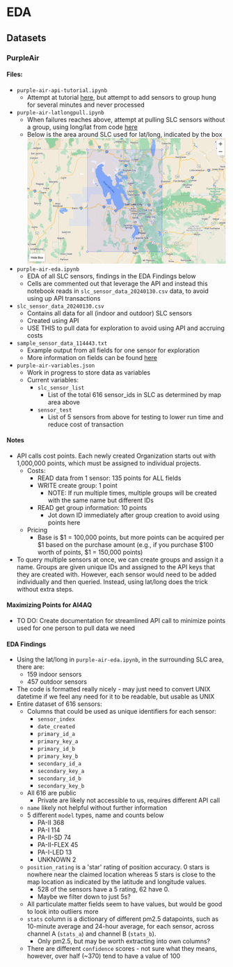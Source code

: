 # EDA

## Datasets
### PurpleAir
#### Files:
- `purple-air-api-tutorial.ipynb`
    - Attempt at tutorial [here](https://community.purpleair.com/t/making-api-calls-with-the-purpleair-api/180), but attempt to add sensors to group hung for several minutes and never processed
- `purple-air-latlongpull.ipynb`
    - When failures reaches above, attempt at pulling SLC sensors without a group, using long/lat from code [here](https://community.purpleair.com/t/aqi-location-bound-list-of-sensors-limited/3343)
    - Below is the area around SLC used for lat/long, indicated by the box
![slc_lat_long_box](slc_lat_long_box.png)
- `purple-air-eda.ipynb`
    - EDA of all SLC sensors, findings in the EDA Findings below
    - Cells are commented out that leverage the API and instead this notebook reads in `slc_sensor_data_20240130.csv` data, to avoid using up API transactions
- `slc_sensor_data_20240130.csv`
    - Contains all data for all (indoor and outdoor) SLC sensors
    - Created using API
    - USE THIS to pull data for exploration to avoid using API and accruing costs
- `sample_sensor_data_114443.txt`
    - Example output from all fields for one sensor for exploration
    - More information on fields can be found [here](https://api.purpleair.com/#api-sensors-get-sensors-data)
- `purple-air-variables.json`
    - Work in progress to store data as variables
    - Current variables:
        - `slc_sensor_list`
            - List of the total 616 sensor_ids in SLC as determined by map area above
        - `sensor_test`
            - List of 5 sensors from above for testing to lower run time and reduce cost of transaction
#### Notes
- API calls cost points. Each newly created Organization starts out with 1,000,000 points, which must be assigned to individual projects.
    - Costs:
        - READ data from 1 sensor: 135 points for ALL fields
        - WRITE create group: 1 point
            - NOTE: If run multiple times, multiple groups will be created with the same name but different IDs
        - READ get group information: 10 points
            - Jot down ID immediately after group creation to avoid using points here
    - Pricing
        - Base is $1 = 100,000 points, but more points can be acquired per $1 based on the purchase amount (e.g., if you purchase $100 worth of points, $1 = 150,000 points)
- To query multiple sensors at once, we can create groups and assign it a name. Groups are given unique IDs and assigned to the API keys that they are created with. However, each sensor would need to be added individually and then queried. Instead, using lat/long does the trick without extra steps.
#### Maximizing Points for AI4AQ
- TO DO: Create documentation for streamlined API call to minimize points used for one person to pull data we need
#### EDA Findings
- Using the lat/long in `purple-air-eda.ipynb`, in the surrounding SLC area, there are:
    - 159 indoor sensors
    - 457 outdoor sensors
- The code is formatted really nicely - may just need to convert UNIX datetime if we feel any need for it to be readable, but usable as UNIX
- Entire dataset of 616 sensors:
    - Columns that could be used as unique identifiers for each sensor:
        - `sensor_index`
        - `date_created`
        - `primary_id_a`
        - `primary_key_a`
        - `primary_id_b`
        - `primary_key_b`
        - `secondary_id_a`
        - `secondary_key_a`
        - `secondary_id_b`
        - `secondary_key_b`
    - All 616 are public
        - Private are likely not accessible to us, requires different API call
    - `name` likely not helpful without further information
    - 5 different `model` types, name and counts below
        - PA-II         368
        - PA-I          114
        - PA-II-SD       74
        - PA-II-FLEX     45
        - PA-I-LED       13
        - UNKNOWN         2
    - `position_rating` is a 'star' rating of position accuracy. 0 stars is nowhere near the claimed location whereas 5 stars is close to the map location as indicated by the latitude and longitude values.
        - 528 of the sensors have a 5 rating, 62 have 0.
        - Maybe we filter down to just 5s?
    - All particulate matter fields seem to have values, but would be good to look into outliers more
    - `stats` column is a dictionary of different pm2.5 datapoints, such as 10-minute average and 24-hour average, for each sensor, across channel A (`stats_a`) and channel B (`stats_b`).
        - Only pm2.5, but may be worth extracting into own columns?
    - There are different `confidence` scores - not sure what they means, however, over half (~370) tend to have a value of 100